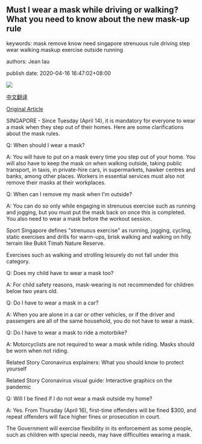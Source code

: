 ## Must I wear a mask while driving or walking? What you need to know about the new mask-up rule

keywords: mask remove know need singapore strenuous rule driving step wear walking maskup exercise outside running

authors: Jean Iau

publish date: 2020-04-16 16:47:02+08:00

![](https://www.straitstimes.com/sites/default/files/styles/x_large/public/articles/2020/04/16/md-mask-1604.jpg?itok=icreQUfi)

[中文翻译](Must%20I%20wear%20a%20mask%20while%20driving%20or%20walking%3F%20What%20you%20need%20to%20know%20about%20the%20new%20mask-up%20rule_zh.md)

[Original Article](https://www.straitstimes.com/singapore/health/askst-when-do-i-need-to-wear-a-mask)

SINGAPORE - Since Tuesday (April 14), it is mandatory for everyone to wear a mask when they step out of their homes. Here are some clarifications about the mask rules.

Q: When should I wear a mask?

A: You will have to put on a mask every time you step out of your home. You will also have to keep the mask on when walking outside, taking public transport, in taxis, in private-hire cars, in supermarkets, hawker centres and banks, among other places. Workers in essential services must also not remove their masks at their workplaces.

Q: When can I remove my mask when I'm outside?

A: You can do so only while engaging in strenuous exercise such as running and jogging, but you must put the mask back on once this is completed. You also need to wear a mask before the workout session.

Sport Singapore defines "strenuous exercise" as running, jogging, cycling, static exercises and drills for warm-ups, brisk walking and walking on hilly terrain like Bukit Timah Nature Reserve.

Exercises such as walking and strolling leisurely do not fall under this category.

Q: Does my child have to wear a mask too?

A: For child safety reasons, mask-wearing is not recommended for children below two years old.

Q: Do I have to wear a mask in a car?

A: When you are alone in a car or other vehicles, or if the driver and passengers are all of the same household, you do not have to wear a mask.

Q: Do I have to wear a mask to ride a motorbike?

A: Motorcyclists are not required to wear a mask while riding. Masks should be worn when not riding.

Related Story Coronavirus explainers: What you should know to protect yourself

Related Story Coronavirus visual guide: Interactive graphics on the pandemic

Q: Will I be fined if I do not wear a mask outside my home?

A: Yes. From Thursday (April 16), first-time offenders will be fined $300, and repeat offenders will face higher fines or prosecution in court.

The Government will exercise flexibility in its enforcement as some people, such as children with special needs, may have difficulties wearing a mask.
